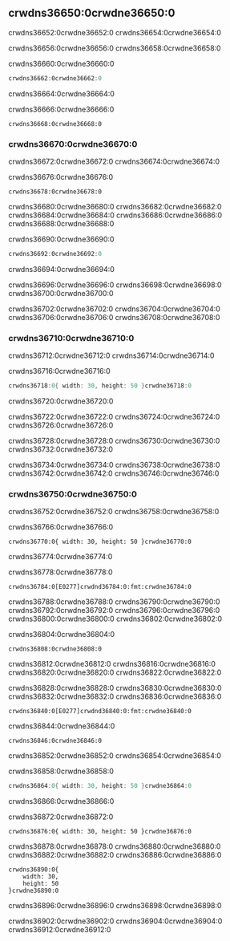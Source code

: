 ## crwdns36650:0crwdne36650:0

crwdns36652:0crwdne36652:0 crwdns36654:0crwdne36654:0

crwdns36656:0crwdne36656:0 crwdns36658:0crwdne36658:0

<span class="filename">crwdns36660:0crwdne36660:0</span>

```rust
crwdns36662:0crwdne36662:0
```


<span class="caption">crwdns36664:0crwdne36664:0</span>

crwdns36666:0crwdne36666:0

```text
crwdns36668:0crwdne36668:0
```

### crwdns36670:0crwdne36670:0

crwdns36672:0crwdne36672:0 crwdns36674:0crwdne36674:0

crwdns36676:0crwdne36676:0

```rust,ignore
crwdns36678:0crwdne36678:0
```

crwdns36680:0crwdne36680:0 crwdns36682:0crwdne36682:0 crwdns36684:0crwdne36684:0 crwdns36686:0crwdne36686:0 crwdns36688:0crwdne36688:0

<span class="filename">crwdns36690:0crwdne36690:0</span>

```rust
crwdns36692:0crwdne36692:0
```


<span class="caption">crwdns36694:0crwdne36694:0</span>

crwdns36696:0crwdne36696:0 crwdns36698:0crwdne36698:0 crwdns36700:0crwdne36700:0

crwdns36702:0crwdne36702:0 crwdns36704:0crwdne36704:0 crwdns36706:0crwdne36706:0 crwdns36708:0crwdne36708:0

### crwdns36710:0crwdne36710:0

crwdns36712:0crwdne36712:0 crwdns36714:0crwdne36714:0

<span class="filename">crwdns36716:0crwdne36716:0</span>

```rust
crwdns36718:0{ width: 30, height: 50 }crwdne36718:0
```

<span class="caption">crwdns36720:0crwdne36720:0</span>

crwdns36722:0crwdne36722:0 crwdns36724:0crwdne36724:0 crwdns36726:0crwdne36726:0

crwdns36728:0crwdne36728:0 crwdns36730:0crwdne36730:0 crwdns36732:0crwdne36732:0

crwdns36734:0crwdne36734:0 crwdns36738:0crwdne36738:0 crwdns36742:0crwdne36742:0 crwdns36746:0crwdne36746:0

### crwdns36750:0crwdne36750:0

crwdns36752:0crwdne36752:0 crwdns36758:0crwdne36758:0

<span class="filename">crwdns36766:0crwdne36766:0</span>

```rust,ignore
crwdns36770:0{ width: 30, height: 50 }crwdne36770:0
```

<span class="caption">crwdns36774:0crwdne36774:0</span>

crwdns36778:0crwdne36778:0

```text
crwdns36784:0[E0277]crwdnd36784:0:fmt:crwdne36784:0
```

crwdns36788:0crwdne36788:0 crwdns36790:0crwdne36790:0 crwdns36792:0crwdne36792:0 crwdns36796:0crwdne36796:0 crwdns36800:0crwdne36800:0 crwdns36802:0crwdne36802:0

crwdns36804:0crwdne36804:0

```text
crwdns36808:0crwdne36808:0
```

crwdns36812:0crwdne36812:0 crwdns36816:0crwdne36816:0 crwdns36820:0crwdne36820:0 crwdns36822:0crwdne36822:0

crwdns36828:0crwdne36828:0 crwdns36830:0crwdne36830:0 crwdns36832:0crwdne36832:0 crwdns36836:0crwdne36836:0

```text
crwdns36840:0[E0277]crwdnd36840:0:fmt:crwdne36840:0
```

crwdns36844:0crwdne36844:0

```text
crwdns36846:0crwdne36846:0
```

crwdns36852:0crwdne36852:0 crwdns36854:0crwdne36854:0

<span class="filename">crwdns36858:0crwdne36858:0</span>

```rust
crwdns36864:0{ width: 30, height: 50 }crwdne36864:0
```


<span class="caption">crwdns36866:0crwdne36866:0</span>

crwdns36872:0crwdne36872:0

```text
crwdns36876:0{ width: 30, height: 50 }crwdne36876:0
```

crwdns36878:0crwdne36878:0 crwdns36880:0crwdne36880:0 crwdns36882:0crwdne36882:0 crwdns36886:0crwdne36886:0

```text
crwdns36890:0{
    width: 30,
    height: 50
}crwdne36890:0
```

crwdns36896:0crwdne36896:0 crwdns36898:0crwdne36898:0

crwdns36902:0crwdne36902:0 crwdns36904:0crwdne36904:0 crwdns36912:0crwdne36912:0